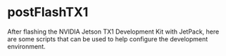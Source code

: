 # postFlashTX1
After flashing the NVIDIA Jetson TX1 Development Kit with JetPack, here are some scripts that can be used to help configure the development environment.

